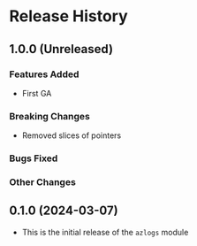 # Release History

## 1.0.0 (Unreleased)

### Features Added
* First GA

### Breaking Changes
* Removed slices of pointers

### Bugs Fixed

### Other Changes

## 0.1.0 (2024-03-07)

* This is the initial release of the `azlogs` module
